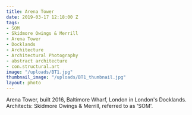```yaml
---
title: Arena Tower
date: 2019-03-17 12:18:00 Z
tags:
- SOM
- Skidmore Owings & Merrill
- Arena Tower
- Docklands
- Architecture
- Architectural Photography
- abstract architecture
- con.structural.art
image: "/uploads/BT1.jpg"
thumbnail_image: "/uploads/BT1_thumbnail.jpg"
layout: photo
---
```


Arena Tower, built 2016, Baltimore Wharf, London in London's Docklands. Architects: Skidmore Owings & Merrill, referred to as 'SOM'. 